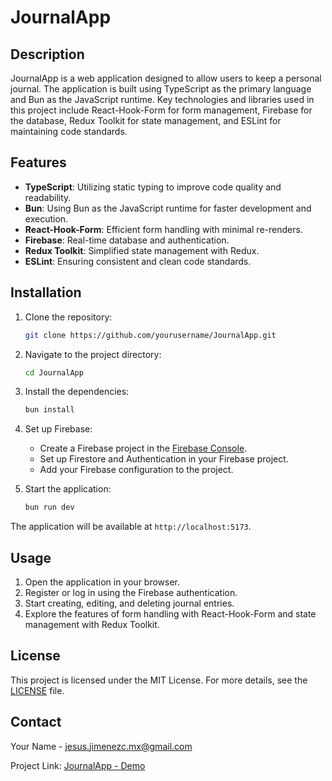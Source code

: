 # JournalApp

## Description

JournalApp is a web application designed to allow users to keep a personal journal. The application is built using TypeScript as the primary language and Bun as the JavaScript runtime. Key technologies and libraries used in this project include React-Hook-Form for form management, Firebase for the database, Redux Toolkit for state management, and ESLint for maintaining code standards.

## Features

- **TypeScript**: Utilizing static typing to improve code quality and readability.
- **Bun**: Using Bun as the JavaScript runtime for faster development and execution.
- **React-Hook-Form**: Efficient form handling with minimal re-renders.
- **Firebase**: Real-time database and authentication.
- **Redux Toolkit**: Simplified state management with Redux.
- **ESLint**: Ensuring consistent and clean code standards.

## Installation

1. Clone the repository:
    ```bash
    git clone https://github.com/yourusername/JournalApp.git
    ```

2. Navigate to the project directory:
    ```bash
    cd JournalApp
    ```

3. Install the dependencies:
    ```bash
    bun install
    ```

4. Set up Firebase:
    - Create a Firebase project in the [Firebase Console](https://console.firebase.google.com/).
    - Set up Firestore and Authentication in your Firebase project.
    - Add your Firebase configuration to the project.

5. Start the application:
    ```bash
    bun run dev
    ```

The application will be available at `http://localhost:5173`.

## Usage

1. Open the application in your browser.
2. Register or log in using the Firebase authentication.
3. Start creating, editing, and deleting journal entries.
4. Explore the features of form handling with React-Hook-Form and state management with Redux Toolkit.

## License

This project is licensed under the MIT License. For more details, see the [LICENSE](LICENSE) file.

## Contact

Your Name - [jesus.jimenezc.mx@gmail.com](mailto:jesus.jimenezc.mx@gmail.com)

Project Link: [JournalApp - Demo](https://journal-pwjlottb1-jesusjimenezcs-projects.vercel.app/)

